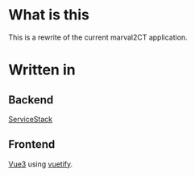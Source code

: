 # What is this  

This is a rewrite of the current marval2CT application.  
  

# Written in  
## Backend  
[ServiceStack](https://servicestack.net/)
  
## Frontend
[Vue3](https://vuejs.org) using [vuetify](https://vuetifyjs.com/en/).
